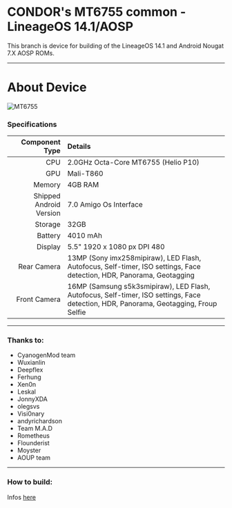 CONDOR's MT6755 common - LineageOS 14.1/AOSP
==============

This branch is device for building of the LineageOS 14.1 and Android Nougat 7.X AOSP ROMs.

---

# About Device

![MT6755](http://www.mytek.tn/51239-large_default/smartphone-condor-m1-4g-noir.jpg)

### Specifications

Component Type | Details
-------:|:-------------------------
CPU     | 2.0GHz Octa-Core MT6755 (Helio P10)
GPU     | Mali-T860
Memory  | 4GB RAM
Shipped Android Version | 7.0 Amigo Os Interface
Storage | 32GB
Battery | 4010 mAh
Display | 5.5" 1920 x 1080 px DPI 480
Rear Camera | 13MP (Sony imx258mipiraw), LED Flash, Autofocus, Self-timer, ISO settings, Face detection, HDR, Panorama, Geotagging
Front Camera | 16MP (Samsung  s5k3smipiraw), LED Flash, Autofocus, Self-timer, ISO settings, Face detection, HDR, Panorama, Geotagging, Froup Selfie

---

### Thanks to:
 * CyanogenMod team
 * Wuxianlin
 * Deepflex
 * Ferhung
 * Xen0n
 * Leskal
 * JonnyXDA
 * olegsvs
 * Visi0nary
 * andyrichardson
 * Team M.A.D
 * Rometheus
 * Flounderist
 * Moyster
 * AOUP team
 
 ---
 
 ### How to build:
Infos [here](https://github.com/AOGP/local_manifests/tree/LineageOs-14.1)

